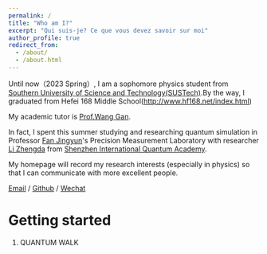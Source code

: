 ```yaml
---
permalink: /
title: "Who am I?"
excerpt: "Qui suis-je? Ce que vous devez savoir sur moi"
author_profile: true
redirect_from: 
  - /about/
  - /about.html
---
```


Until now（2023 Spring）, I am a sophomore physics student from [Southern University of Science and Technology(SUSTech)](https://www.sustech.edu.cn/).By the way, I graduated from Hefei 168 Middle School(http://www.hf168.net/index.html)

My academic tutor is [Prof.Wang Gan](https://www.sustech.edu.cn/zh/faculties/english-wang-gan.html).

In fact, I spent this summer studying and researching quantum simulation in Professor [Fan Jingyun](https://sustech.edu.cn/zh/faculties/fanjingyun.html)'s Precision Measurement Laboratory with researcher [Li Zhengda](https://www.sustech.edu.cn/zh/faculties/lizhengda.html) from [Shenzhen International Quantum Academy](https://www.sziqa.ac.cn/).

My homepage will record my research interests (especially in physics) so that I can communicate with more excellent people.

[Email](12112127@mail.sustech.edu.cn) / [Github](https://github.com/YuzheCheung) / [Wechat](../images/wechat.jpg) 



Getting started
======
1. QUANTUM WALK

 
